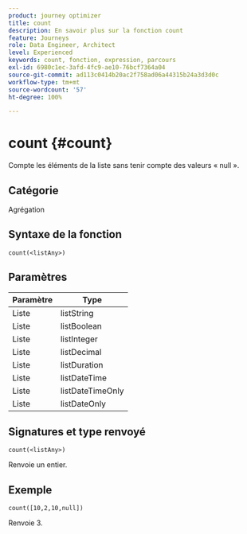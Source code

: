 ```yaml
---
product: journey optimizer
title: count
description: En savoir plus sur la fonction count
feature: Journeys
role: Data Engineer, Architect
level: Experienced
keywords: count, fonction, expression, parcours
exl-id: 6980c1ec-3afd-4fc9-ae10-76bcf7364a04
source-git-commit: ad113c0414b20ac2f758ad06a44315b24a3d3d0c
workflow-type: tm+mt
source-wordcount: '57'
ht-degree: 100%

---
```


# count {#count}

Compte les éléments de la liste sans tenir compte des valeurs « null ».

## Catégorie

Agrégation

## Syntaxe de la fonction

`count(<listAny>)`

## Paramètres

| Paramètre | Type |
|-----------|------------------|
| Liste | listString |
| Liste | listBoolean |
| Liste | listInteger |
| Liste | listDecimal |
| Liste | listDuration |
| Liste | listDateTime |
| Liste | listDateTimeOnly |
| Liste | listDateOnly |

## Signatures et type renvoyé

`count(<listAny>)`

Renvoie un entier.

## Exemple

`count([10,2,10,null])`

Renvoie 3.
